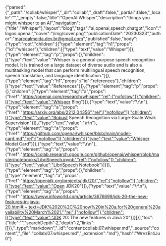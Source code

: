 {"parsed":{"_path":"/collab/whisper","_dir":"collab","_draft":false,"_partial":false,"_locale":"","_empty":false,"title":"OpenAI Whisper","description":"things you might whisper to an AI","navigation":{"title":"Whisper"},"layout":"blog","tags":"ai,openai,speech,chatgpt","icon":"logos:openai","cover":"/img/cover.png","publicationDate":"20230323","author":"marcoalmeida.dev.br@gmail.com","published":false,"body":{"type":"root","children":[{"type":"element","tag":"h1","props":{"id":"whisper"},"children":[{"type":"text","value":"Whisper"}]},{"type":"element","tag":"p","props":{},"children":[{"type":"text","value":"Whisper is a general-purpose speech recognition model. It is trained on a large dataset of diverse audio and is also a multitasking model that can perform multilingual speech recognition, speech translation, and language identification."}]},{"type":"element","tag":"h1","props":{"id":"references"},"children":[{"type":"text","value":"References"}]},{"type":"element","tag":"p","props":{},"children":[{"type":"element","tag":"a","props":{"href":"https://openai.com/research/whisper","rel":["nofollow"]},"children":[{"type":"text","value":"Whisper Blog"}]},{"type":"text","value":"\r\n"},{"type":"element","tag":"a","props":{"href":"https://arxiv.org/abs/2212.04356","rel":["nofollow"]},"children":[{"type":"text","value":"Robust Speech Recognition via Large-Scale Weak Supervision"}]},{"type":"text","value":"\r\n"},{"type":"element","tag":"a","props":{"href":"https://github.com/openai/whisper/blob/main/model-card.md","rel":["nofollow"]},"children":[{"type":"text","value":"Whisper Model Card"}]},{"type":"text","value":"\r\n"},{"type":"element","tag":"a","props":{"href":"https://colab.research.google.com/github/openai/whisper/blob/master/notebooks/LibriSpeech.ipynb","rel":["nofollow"]},"children":[{"type":"text","value":"LibriSpeech Notebook"}]}]},{"type":"element","tag":"p","props":{},"children":[{"type":"element","tag":"a","props":{"href":"https://openjdk.org/projects/jdk/20/","rel":["nofollow"]},"children":[{"type":"text","value":"Open JDK20"}]},{"type":"text","value":"\r\n"},{"type":"element","tag":"a","props":{"href":"https://www.infoworld.com/article/3676699/jdk-20-the-new-features-in-java-20.html#:~:text=JDK%2020%2C%20now%20in%20a,for%20general%20availability%20March%2021.","rel":["nofollow"]},"children":[{"type":"text","value":"JDK 20: The new features in Java 20"}]}]}],"toc":{"title":"","searchDepth":2,"depth":2,"links":[]}},"_type":"markdown","_id":"content:collab:07.whisper.md","_source":"content","_file":"collab/07.whisper.md","_extension":"md"},"hash":"WrvzBr4Ju0"}